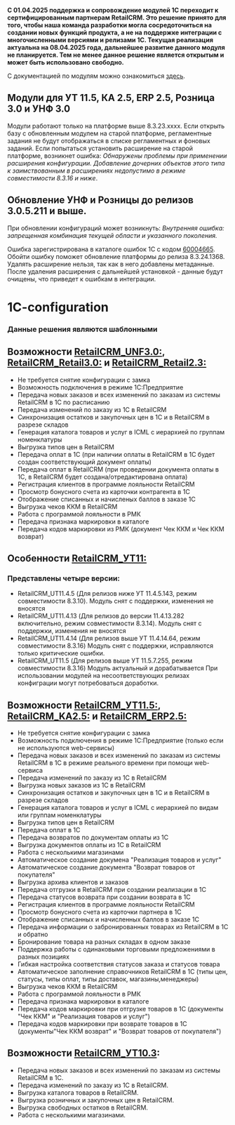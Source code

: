 **С 01.04.2025 поддержка и сопровождение модулей 1С переходит к сертифицированным партнерам RetailCRM. Это решение принято для того, чтобы наша команда разработки могла сосредоточиться на создании новых функций продукта, а не на поддержке интеграции с многочисленными версиями и релизами 1С. Текущая реализация актуальна на 08.04.2025 года, дальнейшее развитие данного модуля не планируется. Тем не менее данное решение является открытым и может быть использовано свободно.**

С документацией по модулям можно ознакомиться [здесь](https://docs.retailcrm.ru/Users/Integration/WareHouseSystem/1c). 

## Модули для УТ 11.5, КА 2.5, ERP 2.5, Розница 3.0 и УНФ 3.0
Модули работают только на платформе выше 8.3.23.хххх.
Если открыть базу с обновленным модулем на старой платформе, регламентные задания не будут отображаться в списке регламентных и фоновых заданий.
Если попытаться установить расширение на старой платформе, возникнет ошибка: _Обнаружены проблемы при применении расширения конфигурации. Добавление дочерних объектов этого типа к заимствованным в расширениях недопустимо в режиме совместимости 8.3.16 и ниже_.

## Обновление УНФ и Розницы до релизов 3.0.5.211 и выше.

При обновлении конфигураций может возникнуть: 
_Внутренняя ошибка: запрещенная комбинация текущей области и указанного поколения._

Ошибка зарегистрирована в каталоге ошибок 1С с кодом [60004665](https://bugboard.v8.1c.ru/error/000133937).
Обойти ошибку поможет обновление платформы до релиза 8.3.24.1368.
Удалять расширение нельзя, так как в него добавлены метаданные. После удаления расширения с дальнейшей установкой - данные будут очищены, что приведет к ошибкам в интеграции.

# 1C-configuration

### Данные решения являются шаблонными

## Возможности [RetailCRM_UNF3.0:](https://github.com/retailcrm/1C-configuration/tree/master/Управление_нашей_фирмой/УНФ3.0), [RetailCRM_Retail3.0:](https://github.com/retailcrm/1C-configuration/tree/master/Розница/Розница3.0) и [RetailCRM_Retail2.3:](https://github.com/retailcrm/1C-configuration/tree/master/Розница/Розница2.3)

* Не требуется снятие конфигурации с замка
* Возможность подключения в режиме 1С:Предприятие
* Передача новых заказов и всех изменений по заказам из системы RetailCRM в 1С по расписанию
* Передача изменений по заказу из 1C в RetailCRM
* Синхронизация остатков и закупочных цен в 1С и в RetailCRM в разрезе складов
* Генерация каталога товаров и услуг в ICML с иерархией по группам номенклатуры
* Выгрузка типов цен в RetailCRM
* Передача оплат в 1С (при наличии оплаты в RetailCRM в 1С будет создан соответствующий документ оплаты)
* Передача оплат в RetailCRM (при проведении документа оплаты в 1С, в RetailCRM будет создана/отредактирована оплата)
* Регистрация клиентов в программе лояльности RetailCRM
* Просмотр бонусного счета из карточки контрагента в 1С
* Отображение списанных и начисленых баллов в заказе 1С
* Выгрузка чеков ККМ в RetailCRM
* Работа с программой лояльности в РМК
* Передача признака маркировки в каталоге
* Передача кодов маркировки из РМК (документ Чек ККМ и Чек ККМ возврат)

## Особенности [RetailCRM_УТ11:](https://github.com/retailcrm/1C-configuration/tree/master/Управление_торговлей/УТ11.5)

### Представлены четыре версии: 
* RetailCRM_UT11.4.5 (Для релизов ниже УТ 11.4.5.143, режим совместимости 8.3.10). Модуль снят с поддержки, изменения не вносятся
* RetailCRM_UT11.4.13 (Для релизов до версии 11.4.13.282 включительно, режим совместимости 8.3.14).  Модуль снят с поддержки, изменения не вносятся
* RetailCRM_UT11.4.14 (Для релизов выше УТ 11.4.14.64, режим совместимости 8.3.16) Модуль снят с поддержки, исправляются только критические ошибки.
* RetailCRM_UT11.5 (Для релизов выше УТ 11.5.7.255, режим совместимости 8.3.16) Модуль актуальный и дорабатывается
При использовании модулей на несоответствующих релизах конфиграции могут потребоваться доработки.


## Возможности [RetailCRM_УТ11.5:](https://github.com/retailcrm/1C-configuration/tree/master/Управление_торговлей/УТ11.5), [RetailCRM_KA2.5:](https://github.com/retailcrm/1C-configuration/tree/master/Комплексная_автоматизация/КА2.5) и [RetailCRM_ERP2.5:](https://github.com/retailcrm/1C-configuration/tree/master/ERP_Управление_предприятием)

* Не требуется снятие конфигурации с замка
* Возможность подключения в режиме 1С:Предприятие (только если не используются web-сервисы)
* Передача новых заказов и всех изменений по заказам из системы RetailCRM в 1С в режиме реального времени при помощи web-сервиса
* Передача изменений по заказу из 1C в RetailCRM
* Выгрузка новых заказов из 1С в RetailCRM
* Синхронизация остатков и закупочных цен в 1С и в RetailCRM в разрезе складов
* Генерация каталога товаров и услуг в ICML с иерархией по видам или группам номенклатуры
* Выгрузка типов цен в RetailCRM
* Передача оплат в 1С
* Передача возвратов по документам оплаты из 1С
* Выгрузка документов оплаты из 1C в RetailCRM
* Работа с несколькими магазинами
* Автоматическое создание докумена "Реализация товаров и услуг"
* Автоматическое создание документа "Возврат товаров от покупателя"
* Выгрузка архива клиентов и заказов
* Передача отгрузки в RetailCRM при создании реализации в 1С
* Передача статусов возврата при создании возврата в 1С
* Регистрация клиентов в программе лояльности RetailCRM
* Просмотр бонусного счета из карточки партнера в 1С
* Отображение списанных и начисленных баллов в заказе 1С
* Передача информации о забронированных товарах из RetailCRM в 1С и обратно
* Бронирование товара на разных складах в одном заказе
* Поддержка работы с одинаковыми торговыми предложениями в разных позициях 
* Гибкая настройка соответствия статусов заказа и статусов товара
* Автоматическое заполнение справочников RetailCRM в 1С (типы цен, статусы, типы оплат, типы доставок, магазины,менеджеры)
* Выгрузка чеков ККМ в RetailCRM
* Работа с программой лояльности в РМК
* Передача признака маркировки в каталоге
* Передача кодов маркировки при отгрузке товаров в 1С (документы "Чек ККМ" и "Реализация товаров и услуг")
* Передача кодов маркировки при возврате товаров в 1С (документы"Чек ККМ возврат" и "Возврат товаров от покупателя")


## Возможности [RetailCRM_УТ10.3](https://github.com/retailcrm/1C-configuration/tree/master/Управление_торговлей/УТ10.3):

* Передача новых заказов и всех изменений по заказам из системы RetailCRM в 1С.
* Передача изменений по заказу из 1C в RetailCRM.
* Выгрузка каталога товаров в RetailCRM.
* Выгрузка розничных и закупочных цен в RetailCRM.
* Выгрузка свободных остатков в RetailCRM.
* Работа с несколькими магазинами.

